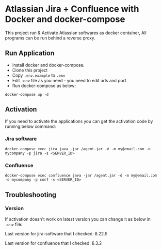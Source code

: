 # Atlassian Jira + Confluence with Docker and docker-compose

This project run & Activate Atlassian softwares as docker container, All programs can be run behind a reverse proxy.

## Run Application
- Install docker and docker-compose.
- Clone this project
- Copy `.env.example` to `.env`
- Edit `.env` file as you need - you need to edit urls and port
- Run docker-compose as below:

```
docker-compose up -d
```

## Activation
If you need to activate the applications you can get the activation code by running below command:

### Jira software

```
docker-compose exec jira java -jar /agent.jar -d -m my@email.com -o mycompany -p jira -s <SERVER_ID>
```

### Confluence

```
docker-compose exec confluence java -jar /agent.jar -d -m my@email.com -o mycompany -p conf -s <SERVER_ID>
```

## Troubleshooting

### Version
If activation doesn't work on latest version you can change it as below in `.env` file:

Last version for jira-software that I checked: 8.22.5

Last version for confluence that I checked: 8.3.2